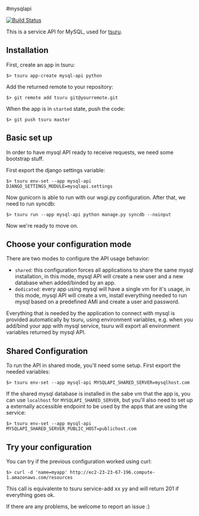 #mysqlapi

[![Build Status](https://secure.travis-ci.org/globocom/mysqlapi.png?branch=master)](http://travis-ci.org/globocom/mysqlapi)

This is a service API for MySQL, used for [tsuru](https://github.com/globocom/tsuru).

Installation
------------

First, create an app in tsuru:

    $> tsuru app-create mysql-api python

Add the returned remote to your repository:

    $> git remote add tsuru git@yourremote.git

When the app is in `started` state, push the code:

    $> git push tsuru master

Basic set up
------------

In order to have mysql API ready to receive requests, we need some bootstrap stuff.

First export the django settings variable:

    $> tsuru env-set --app mysql-api DJANGO_SETTINGS_MODULE=mysqlapi.settings

Now gunicorn is able to run with our wsgi.py configuration.
After that, we need to run syncdb:

    $> tsuru run --app mysql-api python manage.py syncdb --noinput

Now we're ready to move on.

Choose your configuration mode
------------------------------

There are two modes to configure the API usage behavior:

- `shared`: this configuration forces all applications to share the same mysql installation, in this mode, mysql API
will create a new user and a new database when added/binded by an app.
- `dedicated`: every app using mysql will have a single vm for it's usage, in this mode, mysql API will create a vm,
install everything needed to run mysql based on a predefined AMI and create a user and password.

Everything that is needed by the application to connect with mysql is provided automatically by tsuru, using environment variables,
e.g. when you add/bind your app with mysql service, tsuru will export all environment variables returned by mysql API.

Shared Configuration
--------------------

To run the API in shared mode, you'll need some setup. First export the needed variables:

    $> tsuru env-set --app mysql-api MYSQLAPI_SHARED_SERVER=mysqlhost.com

If the shared mysql database is installed in the sabe vm that the app is, you can use `localhost` for `MYSQLAPI_SHARED_SERVER`,
but you'll also need to set up a externally accessible endpoint to be used by the apps that are using the service:

    $> tsuru env-set --app mysql-api MYSQLAPI_SHARED_SERVER_PUBLIC_HOST=publichost.com

Try your configuration
----------------------

You can try if the previous configuration worked using curl:

    $> curl -d 'name=myapp' http://ec2-23-23-67-196.compute-1.amazonaws.com/resources

This call is equivalente to tsuru service-add xx yy and will return 201 if everything goes ok.

If there are any problems, be welcome to report an issue :)

